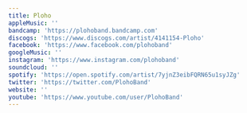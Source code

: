 ```yaml
---
title: Ploho
appleMusic: ''
bandcamp: 'https://plohoband.bandcamp.com'
discogs: 'https://www.discogs.com/artist/4141154-Ploho'
facebook: 'https://www.facebook.com/plohoband'
googleMusic: ''
instagram: 'https://www.instagram.com/plohoband'
soundcloud: ''
spotify: 'https://open.spotify.com/artist/7yjnZ3eibFQRN65u1syJZg'
twitter: 'https://twitter.com/PlohoBand'
website: ''
youtube: 'https://www.youtube.com/user/PlohoBand'
---
```

